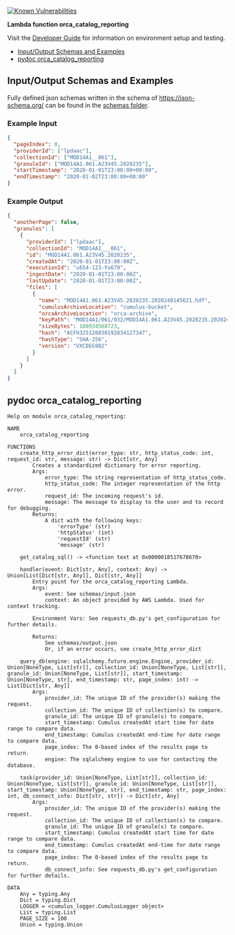[![Known Vulnerabilities](https://snyk.io/test/github/nasa/cumulus-orca/badge.svg?targetFile=tasks/orca_catalog_reporting/requirements.txt)](https://snyk.io/test/github/nasa/cumulus-orca?targetFile=tasks/orca_catalog_reporting/requirements.txt)

**Lambda function orca_catalog_reporting**

Visit the [Developer Guide](https://nasa.github.io/cumulus-orca/docs/developer/development-guide/code/contrib-code-intro) for information on environment setup and testing.

- [Input/Output Schemas and Examples](#input-output-schemas)
- [pydoc orca_catalog_reporting](#pydoc)

<a name="input-output-schemas"></a>
## Input/Output Schemas and Examples
Fully defined json schemas written in the schema of https://json-schema.org/ can be found in the [schemas folder](schemas).

### Example Input
```json
{
  "pageIndex": 0,
  "providerId": ["lpdaac"],
  "collectionId": ["MOD14A1__061"],
  "granuleId": ["MOD14A1.061.A23V45.2020235"],
  "startTimestamp": "2020-01-01T23:00:00+00:00",
  "endTimestamp": "2020-01-02T23:00:00+00:00"
}
```

### Example Output
```json
{
  "anotherPage": false,
  "granules": [
    {
      "providerId": ["lpdaac"],
      "collectionId": "MOD14A1___061",
      "id": "MOD14A1.061.A23V45.2020235",
      "createdAt": "2020-01-01T23:00:00Z",
      "executionId": "u654-123-Yx679",
      "ingestDate": "2020-01-01T23:00:00Z",
      "lastUpdate": "2020-01-01T23:00:00Z",
      "files": [
        {
          "name": "MOD14A1.061.A23V45.2020235.2020240145621.hdf",
          "cumulusArchiveLocation": "cumulus-bucket",
          "orcaArchiveLocation": "orca-archive",
          "keyPath": "MOD14A1/061/032/MOD14A1.061.A23V45.2020235.2020240145621.hdf",
          "sizeBytes": 100934568723,
          "hash": "ACFH325128030192834127347",
          "hashType": "SHA-256",
          "version": "VXCDEG902"
        }
      ]
    }
  ]
}
```
<a name="pydoc"></a>
## pydoc orca_catalog_reporting
```
Help on module orca_catalog_reporting:

NAME
    orca_catalog_reporting

FUNCTIONS
    create_http_error_dict(error_type: str, http_status_code: int, request_id: str, message: str) -> Dict[str, Any]
        Creates a standardized dictionary for error reporting.
        Args:
            error_type: The string representation of http_status_code.
            http_status_code: The integer representation of the http error.
            request_id: The incoming request's id.
            message: The message to display to the user and to record for debugging.
        Returns:
            A dict with the following keys:
                'errorType' (str)
                'httpStatus' (int)
                'requestId' (str)
                'message' (str)
    
    get_catalog_sql() -> <function text at 0x0000018517678670>
    
    handler(event: Dict[str, Any], context: Any) -> Union[List[Dict[str, Any]], Dict[str, Any]]
        Entry point for the orca_catalog_reporting Lambda.
        Args:
            event: See schemas/input.json
            context: An object provided by AWS Lambda. Used for context tracking.
        
        Environment Vars: See requests_db.py's get_configuration for further details.
        
        Returns:
            See schemas/output.json
            Or, if an error occurs, see create_http_error_dict
    
    query_db(engine: sqlalchemy.future.engine.Engine, provider_id: Union[NoneType, List[str]], collection_id: Union[NoneType, List[str]], granule_id: Union[NoneType, List[str]], start_timestamp: Union[NoneType, str], end_timestamp: str, page_index: int) -> List[Dict[str, Any]]
        Args:
            provider_id: The unique ID of the provider(s) making the request.
            collection_id: The unique ID of collection(s) to compare.
            granule_id: The unique ID of granule(s) to compare.
            start_timestamp: Cumulus createdAt start time for date range to compare data.
            end_timestamp: Cumulus createdAt end-time for date range to compare data.
            page_index: The 0-based index of the results page to return.
            engine: The sqlalchemy engine to use for contacting the database.
    
    task(provider_id: Union[NoneType, List[str]], collection_id: Union[NoneType, List[str]], granule_id: Union[NoneType, List[str]], start_timestamp: Union[NoneType, str], end_timestamp: str, page_index: int, db_connect_info: Dict[str, str]) -> Dict[str, Any]
        Args:
            provider_id: The unique ID of the provider(s) making the request.
            collection_id: The unique ID of collection(s) to compare.
            granule_id: The unique ID of granule(s) to compare.
            start_timestamp: Cumulus createdAt start time for date range to compare data.
            end_timestamp: Cumulus createdAt end-time for date range to compare data.
            page_index: The 0-based index of the results page to return.
            db_connect_info: See requests_db.py's get_configuration for further details.

DATA
    Any = typing.Any
    Dict = typing.Dict
    LOGGER = <cumulus_logger.CumulusLogger object>
    List = typing.List
    PAGE_SIZE = 100
    Union = typing.Union
```